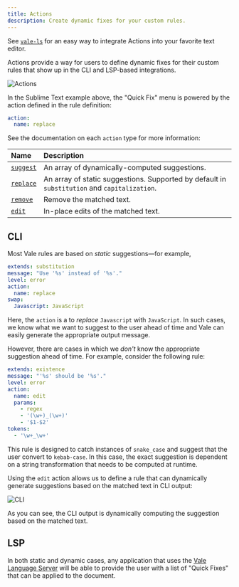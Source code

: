```yaml
---
title: Actions
description: Create dynamic fixes for your custom rules.
---
```


<script lang="ts">
    import Alert from '$lib/components/Alert.svelte';
</script>

<Alert>
See <a href="/docs/guides/lsp"><code>vale-ls</code></a> for an easy way to integrate Actions into your favorite text editor.
</Alert>

Actions provide a way for users to define dynamic fixes for their custom rules
that show up in the CLI and LSP-based integrations.

![Actions](/media/action.png)

In the Sublime Text example above, the "Quick Fix" menu is powered by the
action defined in the rule definition:

```yaml
action:
  name: replace
```

See the documentation on each `action` type for more information:

| Name           | Description                                                                                  |
| :------------- | :------------------------------------------------------------------------------------------- |
| [`suggest`][1] | An array of dynamically-computed suggestions.                                                |
| [`replace`][2] | An array of static suggestions. Supported by default in `substitution` and `capitalization`. |
| [`remove`][3]  | Remove the matched text.                                                                     |
| [`edit`][4]    | In-place edits of the matched text.                                                          |

## CLI

Most Vale rules are based on _static_ suggestions&mdash;for example,

```yaml
extends: substitution
message: "Use '%s' instead of '%s'."
level: error
action:
  name: replace
swap:
  Javascript: JavaScript
```

Here, the `action` is a to _replace_ `Javascript` with `JavaScript`. In such
cases, we know what we want to suggest to the user ahead of time and Vale can
easily generate the appropriate output message.

However, there are cases in which we _don't_ know the appropriate suggestion
ahead of time. For example, consider the following rule:

```yaml
extends: existence
message: "'%s' should be '%s'."
level: error
action:
  name: edit
  params:
    - regex
    - '(\w+)_(\w+)'
    - '$1-$2'
tokens:
  - '\w+_\w+'
```

This rule is designed to catch instances of `snake_case` and suggest that the
user convert to `kebab-case`. In this case, the exact suggestion is dependent
on a string transformation that needs to be computed at runtime.

Using the `edit` action allows us to define a rule that can dynamically
generate suggestions based on the matched text in CLI output:

![CLI](/media/snake.png)

As you can see, the CLI output is dynamically computing the suggestion based on
the matched text.

## LSP

In both static and dynamic cases, any application that uses the
[Vale Language Server][5] will be able to provide the user with a list of
"Quick Fixes" that can be applied to the document.

[1]: /docs/actions/suggest
[2]: /docs/actions/replace
[3]: /docs/actions/remove
[4]: /docs/actions/edit
[5]: /docs/guides/lsp
